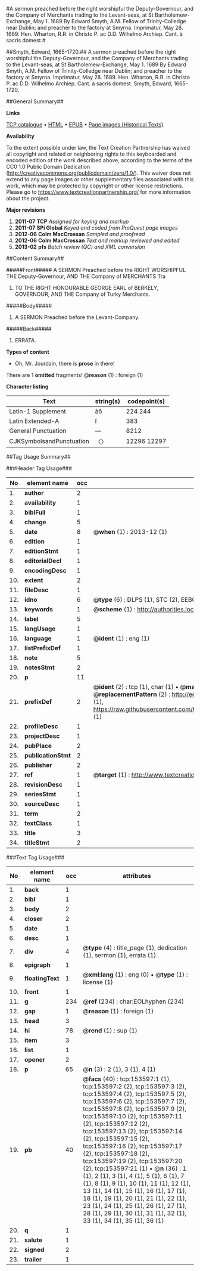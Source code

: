 #A sermon preached before the right worshipful the Deputy-Governour, and the Company of Merchants trading to the Levant-seas, at St Bartholemew-Exchange, May 1. 1689 By Edward Smyth, A.M. Fellow of Trinity-Colledge near Dublin; and preacher to the factory at Smyrna. Imprimatur, May 28. 1689. Hen. Wharton, R.R. in Christo P. ac D.D. Wilhelmo Archiep. Cant. à sacris domest.#

##Smyth, Edward, 1665-1720.##
A sermon preached before the right worshipful the Deputy-Governour, and the Company of Merchants trading to the Levant-seas, at St Bartholemew-Exchange, May 1. 1689 By Edward Smyth, A.M. Fellow of Trinity-Colledge near Dublin; and preacher to the factory at Smyrna. Imprimatur, May 28. 1689. Hen. Wharton, R.R. in Christo P. ac D.D. Wilhelmo Archiep. Cant. à sacris domest.
Smyth, Edward, 1665-1720.

##General Summary##

**Links**

[TCP catalogue](http://www.ota.ox.ac.uk/tcp/)  • 
[HTML](http://tei.it.ox.ac.uk/tcp/Texts-HTML/free/A93/A93340.html)  • 
[EPUB](http://tei.it.ox.ac.uk/tcp/Texts-EPUB/free/A93/A93340.epub) • 
[Page images (Historical Texts)](https://historicaltexts.jisc.ac.uk/eebo-99895976e)

**Availability**

To the extent possible under law, the Text Creation Partnership has waived all copyright and related or neighboring rights to this keyboarded and encoded edition of the work described above, according to the terms of the CC0 1.0 Public Domain Dedication (http://creativecommons.org/publicdomain/zero/1.0/). This waiver does not extend to any page images or other supplementary files associated with this work, which may be protected by copyright or other license restrictions. Please go to https://www.textcreationpartnership.org/ for more information about the project.

**Major revisions**

1. __2011-07__ __TCP__ *Assigned for keying and markup*
1. __2011-07__ __SPi Global__ *Keyed and coded from ProQuest page images*
1. __2012-06__ __Colm MacCrossan__ *Sampled and proofread*
1. __2012-06__ __Colm MacCrossan__ *Text and markup reviewed and edited*
1. __2013-02__ __pfs__ *Batch review (QC) and XML conversion*

##Content Summary##

#####Front#####
A SERMON Preached before the RIGHT WORSHIPFUL THE Deputy-Governour, AND THE Company of MERCHANTS Tra
1. TO THE RIGHT HONOURABLE GEORGE EARL of BERKELY, GOVERNOUR, AND THE Company of Turky Merchants.

#####Body#####

1. A SERMON Preached before the Levant-Company.

#####Back#####

1. ERRATA.

**Types of content**

  * Oh, Mr. Jourdain, there is **prose** in there!

There are 1 **omitted** fragments! 
 @__reason__ (1) : foreign (1)

**Character listing**


|Text|string(s)|codepoint(s)|
|---|---|---|
|Latin-1 Supplement|àô|224 244|
|Latin Extended-A|ſ|383|
|General Punctuation|—|8212|
|CJKSymbolsandPunctuation|〈〉|12296 12297|

##Tag Usage Summary##

###Header Tag Usage###

|No|element name|occ|attributes|
|---|---|---|---|
|1.|__author__|2||
|2.|__availability__|1||
|3.|__biblFull__|1||
|4.|__change__|5||
|5.|__date__|8| @__when__ (1) : 2013-12 (1)|
|6.|__edition__|1||
|7.|__editionStmt__|1||
|8.|__editorialDecl__|1||
|9.|__encodingDesc__|1||
|10.|__extent__|2||
|11.|__fileDesc__|1||
|12.|__idno__|6| @__type__ (6) : DLPS (1), STC (2), EEBO-CITATION (1), PROQUEST (1), VID (1)|
|13.|__keywords__|1| @__scheme__ (1) : http://authorities.loc.gov/ (1)|
|14.|__label__|5||
|15.|__langUsage__|1||
|16.|__language__|1| @__ident__ (1) : eng (1)|
|17.|__listPrefixDef__|1||
|18.|__note__|5||
|19.|__notesStmt__|2||
|20.|__p__|11||
|21.|__prefixDef__|2| @__ident__ (2) : tcp (1), char (1)  •  @__matchPattern__ (2) : ([0-9\-]+):([0-9IVX]+) (1), (.+) (1)  •  @__replacementPattern__ (2) : http://eebo.chadwyck.com/downloadtiff?vid=$1&page=$2 (1), https://raw.githubusercontent.com/textcreationpartnership/Texts/master/tcpchars.xml#$1 (1)|
|22.|__profileDesc__|1||
|23.|__projectDesc__|1||
|24.|__pubPlace__|2||
|25.|__publicationStmt__|2||
|26.|__publisher__|2||
|27.|__ref__|1| @__target__ (1) : http://www.textcreationpartnership.org/docs/. (1)|
|28.|__revisionDesc__|1||
|29.|__seriesStmt__|1||
|30.|__sourceDesc__|1||
|31.|__term__|2||
|32.|__textClass__|1||
|33.|__title__|3||
|34.|__titleStmt__|2||


###Text Tag Usage###

|No|element name|occ|attributes|
|---|---|---|---|
|1.|__back__|1||
|2.|__bibl__|1||
|3.|__body__|2||
|4.|__closer__|2||
|5.|__date__|1||
|6.|__desc__|1||
|7.|__div__|4| @__type__ (4) : title_page (1), dedication (1), sermon (1), errata (1)|
|8.|__epigraph__|1||
|9.|__floatingText__|1| @__xml:lang__ (1) : eng (0)  •  @__type__ (1) : license (1)|
|10.|__front__|1||
|11.|__g__|234| @__ref__ (234) : char:EOLhyphen (234)|
|12.|__gap__|1| @__reason__ (1) : foreign (1)|
|13.|__head__|3||
|14.|__hi__|78| @__rend__ (1) : sup (1)|
|15.|__item__|3||
|16.|__list__|1||
|17.|__opener__|2||
|18.|__p__|65| @__n__ (3) : 2 (1), 3 (1), 4 (1)|
|19.|__pb__|40| @__facs__ (40) : tcp:153597:1 (1), tcp:153597:2 (2), tcp:153597:3 (2), tcp:153597:4 (2), tcp:153597:5 (2), tcp:153597:6 (2), tcp:153597:7 (2), tcp:153597:8 (2), tcp:153597:9 (2), tcp:153597:10 (2), tcp:153597:11 (2), tcp:153597:12 (2), tcp:153597:13 (2), tcp:153597:14 (2), tcp:153597:15 (2), tcp:153597:16 (2), tcp:153597:17 (2), tcp:153597:18 (2), tcp:153597:19 (2), tcp:153597:20 (2), tcp:153597:21 (1)  •  @__n__ (36) : 1 (1), 2 (1), 3 (1), 4 (1), 5 (1), 6 (1), 7 (1), 8 (1), 9 (1), 10 (1), 11 (1), 12 (1), 13 (1), 14 (1), 15 (1), 16 (1), 17 (1), 18 (1), 19 (1), 20 (1), 21 (1), 22 (1), 23 (1), 24 (1), 25 (1), 26 (1), 27 (1), 28 (1), 29 (1), 30 (1), 31 (1), 32 (1), 33 (1), 34 (1), 35 (1), 36 (1)|
|20.|__q__|1||
|21.|__salute__|1||
|22.|__signed__|2||
|23.|__trailer__|1||
